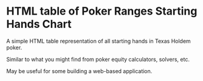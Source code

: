 # HTML table of Poker Ranges Starting Hands Chart
A simple HTML table representation of all starting hands in Texas Holdem poker.

Similar to what you might find from poker equity calculators, solvers, etc.

May be useful for some building a web-based application.
